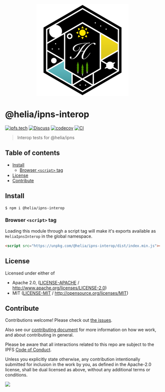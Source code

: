 <p align="center">
  <a href="https://github.com/ipfs/helia" title="Helia">
    <img src="https://raw.githubusercontent.com/ipfs/helia/main/assets/helia.png" alt="Helia logo" width="300" />
  </a>
</p>

# @helia/ipns-interop <!-- omit in toc -->

[![ipfs.tech](https://img.shields.io/badge/project-IPFS-blue.svg?style=flat-square)](https://ipfs.tech)
[![Discuss](https://img.shields.io/discourse/https/discuss.ipfs.tech/posts.svg?style=flat-square)](https://discuss.ipfs.tech)
[![codecov](https://img.shields.io/codecov/c/github/ipfs/helia-ipns.svg?style=flat-square)](https://codecov.io/gh/ipfs/helia-ipns)
[![CI](https://img.shields.io/github/actions/workflow/status/ipfs/helia-ipns/js-test-and-release.yml?branch=main\&style=flat-square)](https://github.com/ipfs/helia-ipns/actions/workflows/js-test-and-release.yml?query=branch%3Amain)

> Interop tests for @helia/ipns

## Table of contents <!-- omit in toc -->

- [Install](#install)
  - [Browser `<script>` tag](#browser-script-tag)
- [License](#license)
- [Contribute](#contribute)

## Install

```console
$ npm i @helia/ipns-interop
```

### Browser `<script>` tag

Loading this module through a script tag will make it's exports available as `HeliaIpnsInterop` in the global namespace.

```html
<script src="https://unpkg.com/@helia/ipns-interop/dist/index.min.js"></script>
```

## License

Licensed under either of

- Apache 2.0, ([LICENSE-APACHE](LICENSE-APACHE) / <http://www.apache.org/licenses/LICENSE-2.0>)
- MIT ([LICENSE-MIT](LICENSE-MIT) / <http://opensource.org/licenses/MIT>)

## Contribute

Contributions welcome! Please check out [the issues](https://github.com/ipfs/helia-ipns/issues).

Also see our [contributing document](https://github.com/ipfs/community/blob/master/CONTRIBUTING_JS.md) for more information on how we work, and about contributing in general.

Please be aware that all interactions related to this repo are subject to the IPFS [Code of Conduct](https://github.com/ipfs/community/blob/master/code-of-conduct.md).

Unless you explicitly state otherwise, any contribution intentionally submitted for inclusion in the work by you, as defined in the Apache-2.0 license, shall be dual licensed as above, without any additional terms or conditions.

[![](https://cdn.rawgit.com/jbenet/contribute-ipfs-gif/master/img/contribute.gif)](https://github.com/ipfs/community/blob/master/CONTRIBUTING.md)
